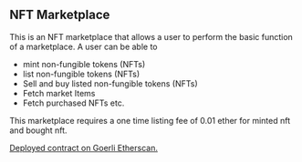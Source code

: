 ## NFT Marketplace
This is an NFT marketplace that allows a user to perform the basic function of a marketplace.
A user can be able to 
- mint non-fungible tokens (NFTs)
- list non-fungible tokens (NFTs)
- Sell and buy listed non-fungible tokens (NFTs)
- Fetch market Items
- Fetch purchased NFTs etc.   

This marketplace requires a one time listing fee of 0.01 ether for minted nft and bought nft.

[Deployed contract on Goerli Etherscan.](https://goerli.etherscan.io/address/0x352510eBa4A0E64Da46Fa083f4C1Dd6591093375 "Nft Marketplace")    